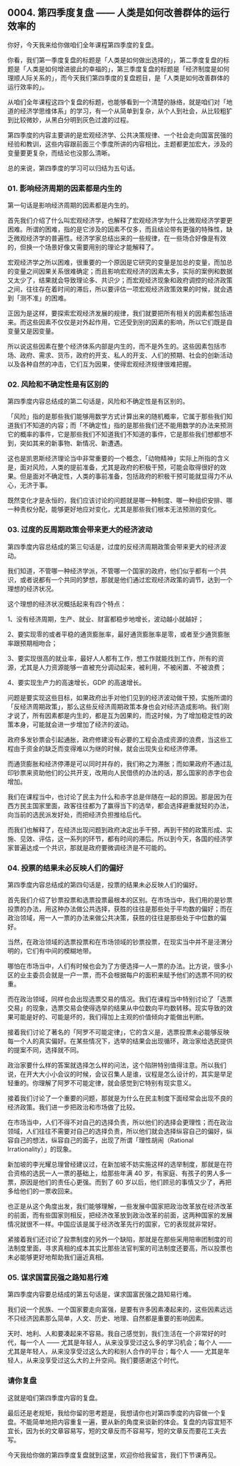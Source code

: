 ## 0004. 第四季度复盘 —— 人类是如何改善群体的运行效率的

你好，今天我来给你做咱们全年课程第四季度的复盘。

你看，我们第一季度复盘的标题是「人类是如何做出选择的」，第二季度复盘的标题是「人类是如何增进彼此的幸福的」，第三季度复盘的标题是「经济制度是如何理顺人际关系的」，而今天我们第四季度的复盘题目，是「人类是如何改善群体的运行效率的」。

从咱们全年课程这四个复盘的标题，也能够看到一个清楚的脉络，就是咱们对「地道的经济学思维体系」的学习，有一个从简单到复杂，从个人到社会，从比较粗犷到比较微妙，从黑白分明到灰色过渡的过程。

第四季度的内容主要讲的是宏观经济学、公共决策规律、一个社会走向国富民强的经验和教训，这些内容跟前面三个季度所讲的内容相比，主题都更加宏大，涉及的变量要更复杂，而结论也没那么清晰。

总的来说，第四季度的学习可以归结为五句话。

### 01. 影响经济周期的因素都是内生的

第一句话是影响经济周期的因素都是内生的。

首先我们介绍了什么叫宏观经济学，也解释了宏观经济学为什么比微观经济学要更困难。所谓的困难，指的是它涉及的因素不仅多，而且结论带有更强的特殊性，缺乏微观经济学的普遍性。经济学家总结出来的一些规律，在一些场合好像是有效的，但换一个场景好像又需要用别的理论才能解释了。

宏观经济学之所以困难，很重要的一个原因是它研究的变量是加总的变量，而加总的变量之间因果关系很难确定；而且影响宏观经济的因素太多，实际的案例和数据又太少了，结果就会导致理论多、共识少；而宏观经济现象和政府调控的经济政策之间，往往存在着时间的滞后，所以要评估一项宏观经济政策效果的时候，就会遇到「测不准」的困难。

正因为是这样，要探索宏观经济发展的规律，我们就要把所有相关的因素都包括进来。而这些因素不仅仅是对外起作用，它还受到别的因素的影响，所以它们既是自变量又是因变量。

所以说这些因素在整个经济体系内部是内生的，而不是外生的。这些因素包括市场、政府、需求、货币，政府的开支、私人的开支、人们的预期、社会的创新活动以及各种自然的冲击，它们互为因果，使得宏观经济规律很难把握。

### 02. 风险和不确定性是有区别的

第四季度内容总结成的第二句话是，风险和不确定性是有区别的。

「风险」指的是那些我们能够用数学方式计算出来的随机概率，它属于那些我们知道我们不知道的内容；而「不确定性」指的是那些我们还不能用数学的办法来预测它的概率的事件，它是那些我们不知道我们不知道的事件，它是那些我们想都想不到，突如其来的新事物、新情况、新遭遇。

这也是凯恩斯经济理论当中非常重要的一个概念，「动物精神」实际上所指的含义是，面对风险，人类的提前准备，尤其是政府的积极干预，可能会取得很好的效果。但是面对不确定性，人类的事前准备，包括政府的积极干预可能就显得力不从心，无济于事。

既然变化才是永恒的，我们应该讨论的问题就是哪一种制度、哪一种组织安排、哪一种责权分配，能够更好地应对变化，尤其是那些我们根本无法预测的变化。

### 03. 过度的反周期政策会带来更大的经济波动

第四季度内容总结成的第三句话是，过度的反经济周期政策会带来更大的经济波动。

我们知道，不管哪一种经济学派，不管哪一个国家的政府，他们似乎都有一个共识，或者说都有一个共同的梦想，那就是他们通过宏观经济政策的调节，达到一个理想的经济状况。

这个理想的经济状况概括起来有四个特点：

1、没有经济周期，生产、就业、财富都稳步地增长，波动越小就越好；

2、要实现零的或者平稳的通货膨胀率，最好通货膨胀率是零，或者至少通货膨胀率跟预期相吻合；

3、要实现很高的就业率，最好人人都有工作，想工作就能找到工作，所有的资源，尤其是人力资源能够一直被充分调动起来，被利用，不被闲置、不被浪费；

4、要实现生产力的高速增长，GDP 的高速增长。

问题是要实现这些目标，如果政府出手对他们见到的经济波动做干预，实施所谓的「反经济周期政策」，那么这些反经济周期政策本身也会对经济造成影响。我们刚才说了，所有因素都是内生的，都是互为因果的，而这时候，为了增加稳定性的政策本身，可能就会进一步增加了经济的波动。

政府多发钞票会引起通胀，政府修建没有必要的工程会造成资源的浪费，当这些工程由于资金的缺乏而变得难以为继的时候，就会出现失业和经济停滞。

而通货膨胀和经济停滞是可以同时并存的，我们称之为滞胀；而如果政府不通过乱印钞票来资助他们的公共开支，改用向人民借债的办法的话，那么国家的赤字也会增加。

我们在课程当中，也讨论了民主为什么和赤字总是伴随在一起的原因。那是因为在西方民主国家里面，政客往往都为了赢得当下的选举，都会选择避重就轻的办法，向当前的选民派发好处，而把经济负担推给后代。

而我们也解释了，在经济出现问题到政府决定出手干预，再到干预的政策形成、实施、见效、评估，这一系列的环节，都有时间的滞后。所以到今天，各国的经济学家普遍达成一个共识，那就是政府要微调经济是不可能的。

### 04. 投票的结果未必反映人们的偏好

第四季度内容总结成的第四句话是，投票的结果未必反映人们的偏好。

首先我们介绍了钞票投票和选票投票最根本的区别。在市场当中，我们用的是钞票投票的办法，用这种办法做公共选择，获胜的往往是那些处于平均数的偏好；而在政治领域，用一人一票的办法来做公共决策，获胜的往往是那些处于中位数的偏好。

当然，在政治领域的选票投票和在市场领域的钞票投票，在现实当中并不是泾渭分明的，它们有中间的模糊地带。

哪怕在市场当中，人们有时候也会为了方便选择一人一票的办法。比方说，很多小区的业主委员会就是一户一票，而不会根据每户的面积来赋予他们的选票不同的权重。

而在政治领域，同样也会出现选票交易的情况。我们在课程当中特别讨论了「选票交易」的现象，选票交易会使得选举的结果从中位数向平均数转移。现实导致的效果可能是好的、可能是坏的，我们得加上主观的价值倾向才能做出判断。

接着我们讨论了著名的「阿罗不可能定律」，它的含义是，选票投票未必能够反映每一个人的真实偏好。在某些情况下，选举的结果会出现循环，政治家给选民提供的提案不同，选择就不同。

政治家要什么样的答案就选择怎么样的问法，这个陷阱特别值得注意。所以我们说，在开大大小小会议的时候，会议召集人是谁，议程是怎么设计的，其实是举足轻重的。你理解了阿罗不可能定律，就会感觉到它特别有现实意义。

接着我们讨论了一个重要的问题，那就是为什么在民主制度下面经常会出现不良的经济政策。我们进一步把政治和市场做了比较。

在市场当中，人们不得不对自己的选择负责，所以他们的选择会更理性；而在政治领域，人们往往不需要对自己的选择负责，所以他们就会选择纵容自己的偏好，纵容自己的想法，纵容自己的面子，出现了所谓「理性胡闹（Rational Irrationality）」的现象。

新加坡的李光耀总理曾经建议过，在新加坡不妨实施这样的选举制度，那就是在符合资格的选民一人一票的基础上，给那些年满 40 岁，有家庭、有孩子的男人多一票，原因是他们的责任心更强。而到了 60 岁以后，他们顾忌的事情又少了，再把多给他们的一票收回来。

也正是从这个角度出发，我们能够理解，一些发展中国家把政治改革放在经济改革的前面，而有些国家则相反，把经济改革放到政治改革的前面，这两种国家的发展情况就很不一样。中国应该是属于经济改革先行的国家，它的表现就非常好。

紧接着我们还讨论了投票制度的另外一个缺陷，那就是在那些采用陪审团制度的司法制度里面，寻求真相的成本其实比那些法官判案的司法制度还要高，所以投票也未必能够更好地帮助我们逼近真相。

### 05. 谋求国富民强之路知易行难

第四季度内容要总结成的第五句话是，谋求国富民强之路知易行难。

我们说一个民族、一个国家要走向富强，是要有许多因素凑起来的，这些因素远远不只经济因素那么简单，人文、历史、地理、自然都是重要的影响因素。

天时、地利、人和要凑起来不容易。我自己感觉到，我们生活在一个非常好的时代，每一个人 —— 尤其是年轻人，从来没享受过这么多的学习机会；每个人 —— 尤其是年轻人，从来没享受过这么大的和别人合作的平台；每个人 —— 尤其是年轻人，从来没享受过这么大的上升空间。我们要感谢这个时代。

### 请你复盘

这就是咱们第四季度内容的复盘。

最后还是老规矩，我给你留的思考题是，我想请你也对第四季度的内容做一个复盘。不能简单地把内容重复一遍，要从新的角度来谈新的体会。复盘的内容宜短不宜长，因为长的文章容易写，短的文章反而不容易写，短的文章反而要花工夫去写。

今天我给你做的第四季度复盘就到这里，欢迎你给我留言，我们下节课再见。